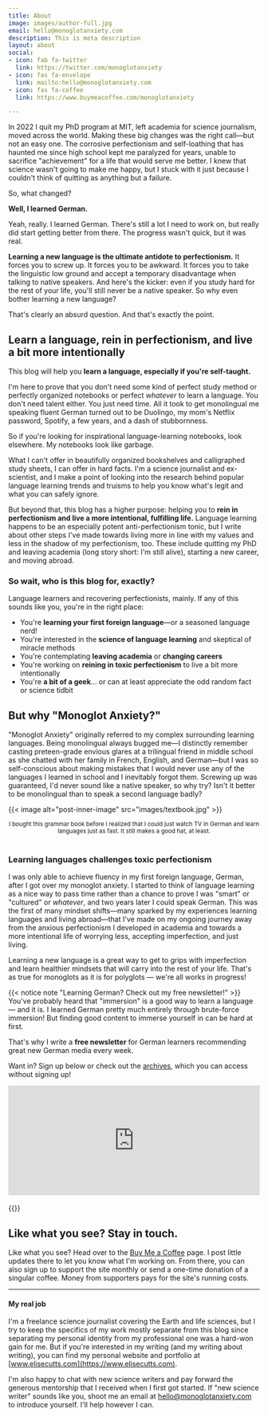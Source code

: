 ```yaml
---
title: About
image: images/author-full.jpg
email: hello@monoglotanxiety.com
description: This is meta description
layout: about
social:
- icon: fab fa-twitter
  link: https://twitter.com/monoglotanxiety
- icon: fas fa-envelope
  link: mailto:hello@monoglotanxiety.com
- icon: fas fa-coffee
  link: https://www.buymeacoffee.com/monoglotanxiety

---
```

In 2022 I quit my PhD program at MIT, left academia for science journalism, moved across the world. Making these big changes was the right call—but not an easy one. The corrosive perfectionism and self-loathing that has haunted me since high school kept me paralyzed for years, unable to sacrifice "achievement" for a life that would serve me better. I knew that science wasn't going to make me happy, but I stuck with it just because I couldn't think of quitting as anything but a failure.

So, what changed?

**Well, I learned German.**

Yeah, really. I learned German. There's still a lot I need to work on, but really did start getting better from there. The progress wasn't quick, but it was real.

**Learning a new language is the ultimate antidote to perfectionism.** It forces you to screw up. It forces you to be awkward. It forces you to take the linguistic low ground and accept a temporary disadvantage when talking to native speakers. And here's the kicker: even if you study hard for the rest of your life, you'll still never be a native speaker. So why even bother learning a new language?

That's clearly an absurd question. And that's exactly the point.

## Learn a language, rein in perfectionism, and live a bit more intentionally

This blog will help you **learn a language, especially if you're self-taught.**

I'm here to prove that you don't need some kind of perfect study method or perfectly organized notebooks or perfect _whatever_ to learn a language. You don't need talent either. You just need time. All it took to get monolingual me speaking fluent German turned out to be Duolingo, my mom's Netflix password, Spotify, a few years, and a dash of stubbornness.

So if you're looking for inspirational language-learning notebooks, look elsewhere. My notebooks look like garbage.

What I can't offer in beautifully organized bookshelves and calligraphed study sheets, I can offer in hard facts. I'm a science journalist and ex-scientist, and I make a point of looking into the research behind popular language learning trends and truisms to help you know what's legit and what you can safely ignore.

But beyond that, this blog has a higher purpose: helping you to **rein in perfectionism and live a more intentional, fulfilling life.** Language learning happens to be an especially potent anti-perfectionism tonic, but I write about other steps I've made towards living more in line with my values and less in the shadow of my perfectionism, too. These include quitting my PhD and leaving  academia (long story short: I'm still alive), starting a new career, and moving abroad.

### So wait, who is this blog for, exactly?

Language learners and recovering perfectionists, mainly. If any of this sounds like you, you're in the right place:

* You're **learning your first foreign language**—or a seasoned language nerd!
* You're interested in the **science of language learning** and skeptical of miracle methods
* You're contemplating **leaving academia** or **changing careers**
* You're working on **reining in toxic perfectionism** to live a bit more intentionally
* You're **a bit of a geek**... or can at least appreciate the odd random fact or science tidbit

## But why "Monoglot Anxiety?"

"Monoglot Anxiety" originally referred to my complex surrounding learning languages. Being monolingual always bugged me—I distinctly remember casting preteen-grade envious glares at a trilingual friend in middle school as she chatted with her family in French, English, and German—but I was so self-conscious about making mistakes that I would never use any of the languages I learned in school and I inevitably forgot them. Screwing up was guaranteed, I'd never sound like a native speaker, so why try? Isn't it better to be monolingual than to speak a second language badly?

{{< image alt="post-inner-image" src="images/textbook.jpg" >}}
<center><small>I bought this grammar book before I realized that I could just watch TV in German and learn languages just as fast. It still makes a good hat, at least. </small></center><br>

### Learning languages challenges toxic perfectionism

I was only able to achieve fluency in my first foreign language, German, after I got over my monoglot anxiety. I started to think of language learning as a nice way to pass time rather than a chance to prove I was "smart" or "cultured" or _whatever_, and two years later I could speak German. This was the first of many mindset shifts—many sparked by my experiences learning languages and living abroad—that I've made on my ongoing journey away from the anxious perfectionism I developed in academia and towards a more intentional life of worrying less, accepting imperfection, and just living.

Learning a new language is a great way to get to grips with imperfection and learn healthier mindsets that will carry into the rest of your life. That's as true for monoglots as it is for polyglots — we're all works in progress!

{{< notice note "Learning German? Check out my free newsletter!" >}}
You've probably heard that "immersion" is a good way to learn a language — and it is. I learned German pretty much entirely through brute-force immersion! But finding good content to immerse yourself in can be hard at first.

That's why I write a **free newsletter** for German learners recommending great new German media every week.

Want in? Sign up below or check out the [archives](https://buttondown.email/monoglotanxiety), which you can access without signing up!

<iframe
scrolling="no"
style="width:100%!important;height:220px;border:none;padding-bottom:0px;margin-bottom:0px;"
src="https://buttondown.email/monoglotanxiety?as_embed=true"

> </iframe><br /><br />
> {{</ notice >}}

## Like what you see? Stay in touch.

Like what you see? Head over to the [Buy Me a Coffee](https://www.buymeacoffee.com/monoglotanxiety) page. I post little updates there to let you know what I'm working on. From there, you can also sign up to support the site monthly or send a one-time donation of a singular coffee. Money from supporters pays for the site's running costs.

<container id="coffee">
<script type="text/javascript" src="https://cdnjs.buymeacoffee.com/1.0.0/button.prod.min.js" style="text-align:left;" data-name="bmc-button" data-slug="monoglotanxiety" data-color="#FFDD00" data-emoji=""  data-font="Cookie" data-text="Buy me a coffee" data-outline-color="#000000" data-a-color="#000000" data-font-color="#000000" data-coffee-color="#ffffff" "></script>
</container>

<hr>

#### My real job

I'm a freelance science journalist covering the Earth and life sciences, but I try to keep the specifics of my work mostly separate from this blog since separating my personal identity from my professional one was a hard-won gain for me. But if you're interested in my writing (and my writing about writing), you can find my personal website and portfolio at [www.elisecutts.com](https://www.elisecutts.com).

I'm also happy to chat with new science writers and pay forward the generous mentorship that I received when I first got started. If "new science writer" sounds like you, shoot me an email at hello@monoglotanxiety.com to introduce yourself. I'll help however I can.